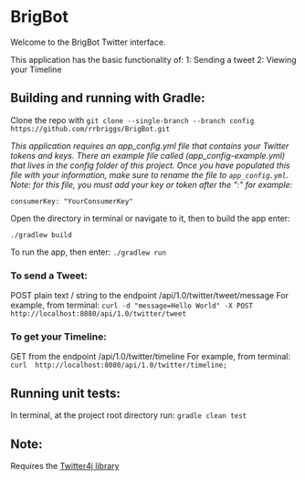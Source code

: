 # BrigBot

Welcome to the BrigBot Twitter interface. 

This application has the basic functionality of:
1: Sending a tweet
2: Viewing your Timeline

## Building and running with Gradle:

Clone the repo with `git clone --single-branch --branch config https://github.com/rrbriggs/BrigBot.git`

*This application requires an app_config.yml file that contains your Twitter tokens and keys.
There an example file called (app_config-example.yml) that lives in the config folder of this project.
Once you have populated this file with your information, make sure to rename the file to `app_config.yml`.
Note: for this file, you must add your key or token after the ":" for example:*

`consumerKey: "YourConsumerKey"`

Open the directory in terminal or navigate to it, then to build the app enter:

`./gradlew build`

To run the app, then enter:
`./gradlew run`

### To send a Tweet:
POST plain text / string to the endpoint /api/1.0/twitter/tweet/message
For example, from terminal: `curl -d "message=Hello World" -X POST http://localhost:8080/api/1.0/twitter/tweet`

### To get your Timeline:
GET from the endpoint /api/1.0/twitter/timeline
For example, from terminal: `curl  http://localhost:8080/api/1.0/twitter/timeline;`

## Running unit tests:
In terminal, at the project root directory run:
`gradle clean test`



## Note:

Requires the [Twitter4j library](http://twitter4j.org/en/http://twitter4j.org/en/)
